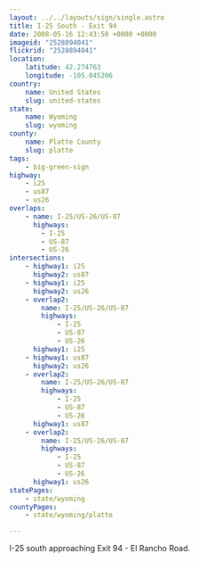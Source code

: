 ```yaml
---
layout: ../../layouts/sign/single.astro
title: I-25 South - Exit 94
date: 2008-05-16 12:43:50 +0000 +0000
imageid: "2528894041"
flickrid: "2528894041"
location:
    latitude: 42.274763
    longitude: -105.045206
country:
    name: United States
    slug: united-states
state:
    name: Wyoming
    slug: wyoming
county:
    name: Platte County
    slug: platte
tags:
    - big-green-sign
highway:
    - i25
    - us87
    - us26
overlaps:
    - name: I-25/US-26/US-87
      highways:
        - I-25
        - US-87
        - US-26
intersections:
    - highway1: i25
      highway2: us87
    - highway1: i25
      highway2: us26
    - overlap2:
        name: I-25/US-26/US-87
        highways:
            - I-25
            - US-87
            - US-26
      highway1: i25
    - highway1: us87
      highway2: us26
    - overlap2:
        name: I-25/US-26/US-87
        highways:
            - I-25
            - US-87
            - US-26
      highway1: us87
    - overlap2:
        name: I-25/US-26/US-87
        highways:
            - I-25
            - US-87
            - US-26
      highway1: us26
statePages:
    - state/wyoming
countyPages:
    - state/wyoming/platte

---
```

I-25 south approaching Exit 94 - El Rancho Road.
